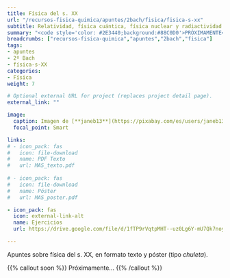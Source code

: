 ```yaml
---
title: Física del s. XX
url: "/recursos-fisica-quimica/apuntes/2bach/fisica/fisica-s-xx"
subtitle: Relatividad, física cuántica, física nuclear y radiactividad
summary: "<code style='color: #2E3440;background:#88C0D0'>PRÓXIMAMENTE</code> <br> Relatividad. Física Cuántica. Física Nuclear. Radiactividad."
breadcrumbs: ["recursos-fisica-quimica","apuntes","2bach","fisica"]
tags:
- apuntes
- 2º Bach
- física-s-XX
categories:
- Física
weight: 7

# Optional external URL for project (replaces project detail page).
external_link: ""

image:
  caption: Imagen de [**janeb13**](https://pixabay.com/es/users/janeb13-725943/) en [Pixabay](https://pixabay.com/es/)
  focal_point: Smart

links:
# - icon_pack: fas
#   icon: file-download
#   name: PDF Texto
#   url: MAS_texto.pdf
  
# - icon_pack: fas
#   icon: file-download
#   name: Póster
#   url: MAS_poster.pdf

- icon_pack: fas
  icon: external-link-alt
  name: Ejercicios
  url: https://drive.google.com/file/d/1fTP9rVqtpMHT--uz0Lg6Y-mU7Qk7noy3/view

---
```


<!-- https://twitter.com/fqmente/status/1391641158330290177?s=20 -->

Apuntes sobre física del s. XX, en formato texto y póster (tipo _chuleta_).

{{% callout soon %}}
Próximamente...
{{% /callout %}}